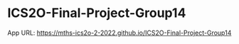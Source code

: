 # ICS2O-Final-Project-Group14

App URL: https://mths-ics2o-2-2022.github.io/ICS2O-Final-Project-Group14